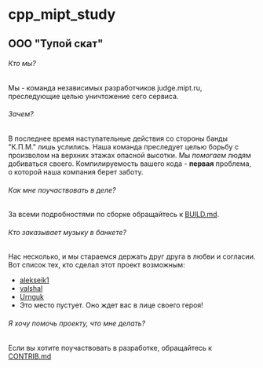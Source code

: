 # cpp_mipt_study
## ООО "Тупой скат"
###### Кто мы?
Мы - команда независимых разработчиков judge.mipt.ru, преследующие целью уничтожение сего сервиса.
###### Зачем?
В последнее время наступательные действия со стороны банды "К.П.М." лишь услились. Наша команда преследует целью борьбу с произволом на верхних этажах опасной высотки.
Мы *помогаем* людям добиваться своего. Компилируемость вашего кода - **первая** проблема, о которой наша компания берет заботу.
###### Как мне поучаствовать в деле?
За всеми подробностями по сборке обращайтесь к [BUILD.md](https://github.com/alekseik1/cpp_mipt_study/BUILD.md).
###### Кто заказывает музыку в банкете?
Нас несколько, и мы стараемся держать друг друга в любви и согласии. Вот список тех, кто сделал этот проект возможным:

- [alekseik1](http://github.com/alekseik1)
- [valshal](https://github.com/valshal)
- [Urnguk](https://github.com/Urnguk)
- Это место пустует. Оно ждет вас в лице своего героя!

###### Я хочу помочь проекту, что мне делать?
Если вы хотите поучаствовать в разработке, обращайтесь к [CONTRIB.md](https://github.com/alekseik1/cpp_mipt_study/CONTRIB.md)
